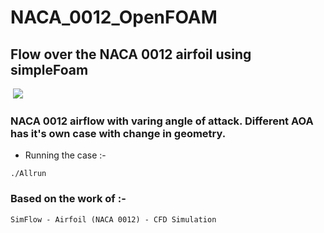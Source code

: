 # NACA_0012_OpenFOAM
## Flow over the NACA 0012 airfoil using simpleFoam

<img src ="" />

<img src ="https://sun9-79.userapi.com/impg/8SqrxgoSCaHK_LXv5AHGO3oTO7szsQmDqnX7SQ/YJGThwY7R2M.jpg?size=996x559&quality=95&sign=cec56068d425956c2572efa0a16ec7e0&type=album"/>




### NACA 0012 airflow with varing angle of attack. Different AOA has it's own case with change in geometry.

+ Running the case :-
```
./Allrun

```

### Based on the work of :-
```
SimFlow - Airfoil (NACA 0012) - CFD Simulation

```
